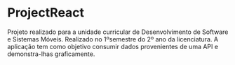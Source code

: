 # ProjectReact
Projeto realizado para a unidade curricular de Desenvolvimento de Software e Sistemas Móveis. Realizado no 1ºsemestre do 2º ano da licenciatura. A aplicação tem como objetivo consumir dados provenientes de uma API e demonstra-lhas graficamente.
